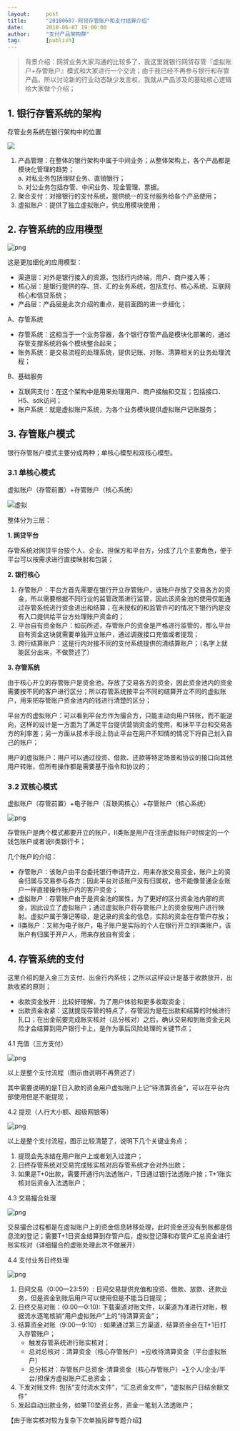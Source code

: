 ```yaml
---                                                                         
layout:     post                                            
title:      "20180607-网贷存管账户和支付结算介绍"                                                                           
date:       2018-06-07 19:00:00                                                                           
author:     "支付产品架构群"                                      
tag:		[publish]                                
--- 
```


> 背景介绍：网贷业务大家沟通的比较多了，我这里就银行网贷存管『虚拟账户+存管账户』模式和大家进行一个交流；由于我已经不再参与银行和存管产品，所以讨论新的行业动态缺少发言权，我就从产品涉及的基础核心逻辑给大家做个介绍；

## 1. 银行存管系统的架构

存管业务系统在银行架构中的位置

![](http://static.cocolian.org/img/20180608/f4706e8b36632f60e5176bce0b2adbe1.png)

1. 产品管理：在整体的银行架构中属于中间业务；从整体架构上，各个产品都是模块化管理的趋势；  
   a. 对私业务包括理财业务、直销银行；  
   b. 对公业务包括存管、中间业务、现金管理、票据。  
2. 聚合支付：对接银行的支付系统，提供统一的支付服务给各个产品使用；  
3. 虚拟账户：提供了独立虚拟账户，供应用模块使用；  

## 2. 存管系统的应用模型

![png](http://static.cocolian.org/img/20180608/e9687596340dcffb5770f8568a5883a1.png)

这是更加细化的应用模型：  
- 渠道层：对外是银行接入的资源，包括行内终端，用户、商户接入等；  
- 核心层：是银行提供的存、贷、汇的业务系统，包括支付、核心系统、互联网核心和信贷系统；  
- 产品层：产品层是此次介绍的重点，是前面图的进一步细化；  

A、存管系统    
- 存管系统：这相当于一个业务容器，各个银行存管产品是模块化部署的，通过存管支撑系统将各个模块整合起来；  
- 账务系统：是交易流程的处理系统，提供记账、对账、清算相关的业务处理流程；  

B、基础服务    
- 互联网支付：在这个架构中是用来处理用户、商户接触和交互；包括接口、H5、sdk访问；  
- 账户系统：就是虚拟账户系统，为各个业务模块提供虚拟账户记账服务；  

## 3. 存管账户模式

银行存管账户模式主要分成两种；单核心模型和双核心模型。 

### 3.1 单核心模式  

虚拟账户（存管前置）+存管账户（核心系统）

![虚拟](http://static.cocolian.org/img/20180608/62e31066456cd158e381437cb62f556d.png)

整体分为三层：

**1. 网贷平台**

存管系统对网贷平台按个人、企业、担保方和平台方，分成了几个主要角色，便于平台可以按需求进行直接映射和包装；  

**2. 银行核心**

1. 存管账户：平台方首先需要在银行开立存管账户，该账户存放了交易各方的资金，所以需要根据不同行业的监管政策进行监管，因此该资金池的使用仅能通过存管系统进行资金进出和结算；在未授权的和监管许可的情况下银行内是没有入口提供给平台方处理账户资金的；  
2. 平台自有资金账户：如前所述，存管账户的资金是严格进行监管的，那么平台自有资金这块就需要单独开立账户，通过调拨接口充值或者提现；  
3. 跨行结算账户：这是行内对接不同的支付系统提供的清结算账户；（名字上就能区分出来，不做赘述了）  

**3. 存管系统**

由于核心开立的存管账户是资金池，存放了交易各方的资金，因此资金池内的资金需要按不同的客户进行区分；所以存管系统按平台不同的结算开立不同的虚拟账户，用来把存管账户资金池内的钱进行清楚的区分；

平台方的虚拟账户：可以看到平台方作为撮合方，只能主动向用户转账，而不能逆向，这样的设计是一方面为了满足平台提供营销资金的使用，和抹平平台和交易各方的利率差；另一方面从技术手段上防止平台在用户不知情的情况下将自己划入自己的账户；

用户的虚拟账户：用户可以通过投资、借款、还款等特定场景和协议的接口向其他用户转账，但所有操作都是需要基于指令和协议的；

### 3.2 双核心模式

虚拟账户（存管前置）+电子账户（互联网核心）+存管账户（核心系统）

![png](http://static.cocolian.org/img/20180608/51eba4b552dce661e98ca0906bc90532.png)

存管账户是两个模式都要开立的账户，II类账是用户在注册虚拟账户时绑定的一个钱包账户或者说II类银行卡；

几个账户的介绍：  

- 存管账户：该账户由平台委托银行申请开立，用来存放交易资金，账户上的资金归属与交易参与各方；因此平台对该账户没有归属权，也不能像普通企业账户一样直接操作账户内的客户资金；  
- 虚拟账户：存管账户由于是资金池的属性，为了更好的区分资金池内部的资金，因此设立了虚拟账户；通过虚拟账户将存管账户上的资金按用户进行映射。虚拟户属于簿记等级，是记录的资金的信息，实际的资金在存管户存放；  
- II类账户：又称为电子账户，电子账户是实际的个人在银行开立的II类账户，该账户有归属于开户人，用来存放自有资金；  

## 4. 存管系统的支付

这里介绍的是入金三方支付、出金行内系统；之所以这样设计是基于收款放开，出款收紧的原则；

- 收款资金放开：比较好理解，为了用户体验和更多收取资金；
- 出款资金收紧：这就提现存管的特点了，存管因为是在出款和结算的时候进行扎口；在出金前要完成账实核对（总分核对）之后，确认交易和到账资金无风险才会结算到用户银行卡上，是作为事后风险处理的关键节点；

4.1 充值（三方支付）

![png](http://static.cocolian.org/img/20180608/fff95a111a81dfbc7f0ce383632f902e.png)

以上是整个支付流程（图示由说明不再赘述了）

其中需要说明的是T日入款的资金用户虚拟账户上记“待清算资金”，可以在平台内部使用但是不能提现；

4.2 提现（人行大小额、超级网银等）

![png](http://static.cocolian.org/img/20180608/a246bb596c2b4ebd655e39d183344802.png)

以上是整个支付流程，图示比较清楚了，说明下几个关键业务点；

1. 提现会先冻结在用户账户上或者划入过渡户；  
2. 日终存管系统对交易完成账实核对后存管系统才会对外出款；  
3. 如果是T+0出款，需要开通行内法透账户，T日通过银行法透账户按；T+1账实核对后资金入法透账户；  

4.3 交易撮合处理

![png](http://static.cocolian.org/img/20180608/a10902c783ce9fa3c897fbab0975093d.png)

交易撮合过程都是在虚拟账户上的资金信息转移处理，此时资金还没有到账都是信息流的登记；需要T+1日资金结算到存管户后，虚拟登记簿和存管户汇总资金进行账实核对（详细撮合的虚账处理此次不做展开）

4.4 支付业务日终处理

![png](http://static.cocolian.org/img/20180608/a4fd2a551a3b7b1ed592659d8670d188.png)

1. 日间交易（0:00—23:59）: 日间交易提供充值和投资、借款、放款、还款业务，但是资金到账后用户可以使用但是不能当日提现；  
2. 日终交易对账：(0:00—0:10): 下载渠道对账文件，以渠道为准进行对账，根据流水逐笔核销“用户虚拟账户”上的“待清算资金”；  
3. 结算资金对账（9:00—9:10）: 如果通过第三方渠道，结算资金会在T+1日打入存管账户；  
   - 触发存管系统进行账实核对；    
   - 总对总核对：清算资金（核心存管账户）=应收待清算资金（平台虚拟账户）  
   - 总分核对：存管账户总资金-清算资金（核心存管账户）=∑个人/企业/平台/担保方虚拟账户汇总资金；  
4. 下发对账文件:  包括“支付流水文件”，“汇总资金文件”，“虚拟账户日结余额文件”  
5. 发起自动出款业务，如果T0垫资业务，资金一笔划入法透账户；  

【由于账实核对较为复杂下次单独另辟专题介绍】
